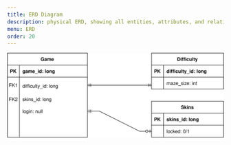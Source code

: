 ```yaml
---
title: ERD Diagram 
description: physical ERD, showing all entities, attributes, and relationships.
menu: ERD
order: 20
---
```


[![Erd Diagram](images/erd.svg)](pdf/erd.pdf)